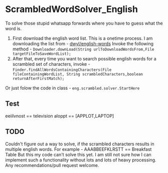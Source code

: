 # ScrambledWordSolver_English
To solve those stupid whatsapp forwards where you have to guess what the word is.

1. First download the english word list. This is a onetime process.
I am downloading the list from  -  [dwyl/english-words](https://github.com/dwyl/english-words "dwyl/english-words")
Invoke the following method - 
`Downloader.downLoad(String urlToDownloadWordsFrom,File targetFileToSaveWordList);`
2. After that, every time you want to search possible english words for a scrambled set of characters, invoke - 
`Finder.findAllWordsContainingCharacters(File fileContainingWordList, String scrambledCharacters,boolean returnAfterFirstMatch);`

Or just folow the code in class - `eng.scrambled.solver.StartHere`

## Test ##
eeiilvnost == television
aloppt == [APPLOT,LAPTOP]

## TODO ##
Couldn't figure out a way to solve, if the scrambled characters results in multiple english words.
For example - AAABBEEFKLRSTT == Breakfast Table
But this my code can't solve this yet. I am still not sure how I can implement such a functionality without lots and lots of heavy processing.
Any recommendations/pull request welcome.
